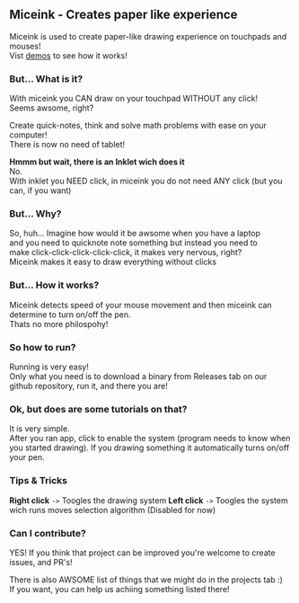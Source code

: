 ## Miceink - Creates paper like experience

Miceink is used to create paper-like drawing experience on touchpads and mouses!<br>
Vist <a href="#vid_demos">demos</a> to see how it works!

### But... What is it?
With miceink you CAN draw on your touchpad WITHOUT any click!<br>
Seems awsome, right?

Create quick-notes, think and solve math problems with ease on your computer!<br>
There is now no need of tablet!

**Hmmm but wait, there is an Inklet wich does it**<br>
No.<br>
With inklet you NEED click, in miceink you do not need ANY click (but you can, if you want)

### But... Why?

So, huh... Imagine how would it be awsome when you have a laptop<br>
and you need to quicknote note something but instead you need to<br> 
make click-click-click-click-click, it makes very nervous, right?<br>
Miceink makes it easy to draw everything without clicks

### But... How it works?

Miceink detects speed of your mouse movement and then miceink can determine to turn on/off the pen.<br>
Thats no more philospohy!

### So how to run?

Running is very easy!<br>
Only what you need is to download a binary from Releases tab on our github repository, run it, and there you are!

### Ok, but does are some tutorials on that?

It is very simple.<br>
After you ran app, click to enable the system (program needs to know when you started drawing). If you drawing something it automatically turns on/off your pen.

### Tips & Tricks

**Right click** `->` Toogles the drawing system
**Left click** `->` Toogles the system wich runs moves selection algorithm (Disabled for now)

### Can I contribute?

YES! If you think that project can be improved you're welcome to create issues, and PR's!

There is also AWSOME list of things that we might do in the projects tab :)<br>
If you want, you can help us achiing something listed there!

<!-- <h2 id="vid_demos">Demos</h2>
 -->
